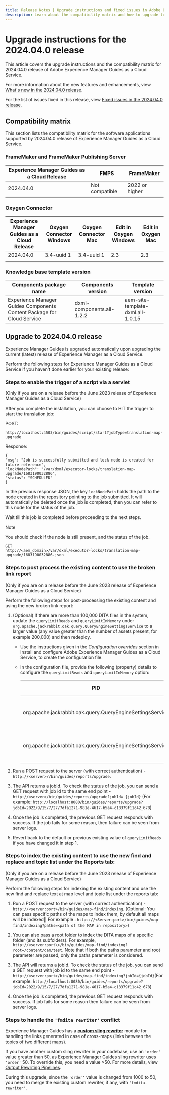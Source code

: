 ```yaml
---
title: Release Notes | Upgrade instructions and fixed issues in Adobe Experience Manager Guides, 2024.04.0 release
description: Learn about the compatibility matrix and how to upgrade to the 2024.04.0 release of Adobe Experience Manager Guides as a Cloud Service.
---
```

# Upgrade instructions for the 2024.04.0 release 

This article covers the upgrade instructions and the  compatibility matrix for 2024.04.0 release of Adobe Experience Manager Guides as a Cloud Service.

For more information about the new features and enhancements, view [What's new in the 2024.04.0 release](whats-new-2024-04-0.md).

For the list of issues fixed in this release, view [Fixed issues in the 2024.04.0 release](fixed-issues-2024-04-0.md).

## Compatibility matrix

This section lists the compatibility matrix for the software applications supported by 2024.04.0 release of Experience Manager Guides as a Cloud Service. 

### FrameMaker and FrameMaker Publishing Server

| Experience Manager Guides as a Cloud Release| FMPS | FrameMaker |
| --- | --- | --- |
| 2024.04.0 | Not compatible | 2022 or higher |
| | | |


### Oxygen Connector

| Experience Manager Guides as a Cloud Release | Oxygen Connector Windows | Oxygen Connector Mac | Edit in Oxygen Windows | Edit in Oxygen Mac | 
| --- | --- | --- | --- | --- |
| 2024.04.0|   3.4-uuid 1|   3.4-uuid 1 | 2.3 | 2.3 | 
|  |  |  |  |


### Knowledge base template version

|Components package name| Components version | Template version|
|---|---|---|
|Experience Manager Guides Components Content Package for Cloud Service|dxml-components.all-1.2.2| aem-site-template-dxml.all-1.0.15|

## Upgrade to 2024.04.0 release

Experience Manager Guides is upgraded automatically upon upgrading the current (latest) release of Experience Manager as a Cloud Service.


Perform the following steps for Experience Manager Guides as a Cloud Service if you haven't done earlier for your existing release:

### Steps to enable the trigger of a script via a servlet

(Only if you are on a release before the June 2023 release of Experience Manager Guides as a Cloud Service)

After you complete the installation, you can choose to HIT the trigger to start the translation job:

POST:

```
http://localhost:4503/bin/guides/script/start?jobType=translation-map-upgrade
```

Response: 

```
{
"msg": "Job is successfully submitted and lock node is created for future reference",
"lockNodePath": "/var/dxml/executor-locks/translation-map-upgrade/1683190032886",
"status": "SCHEDULED"
}
```

In the previous response JSON, the key `lockNodePath` holds the path to the node created in the repository pointing to the job submitted. It will automatically be deleted once the job is completed, then you can refer to this node for the status of the job.

Wait till this job is completed before proceeding to the next steps. 

>[!NOTE]
>
> You should check if the node is still present, and the status of the job.

```
GET
http://<aem_domain>/var/dxml/executor-locks/translation-map-upgrade/1683190032886.json
```

### Steps to post process the existing content to use the broken link report 

(Only if you are on a release before the June 2023 release of Experience Manager Guides as a Cloud Service)

Perform the following steps for post-processing the existing content and using the new broken link report:

1. (Optional) If there are more than 100,000 DITA files in the system, update the `queryLimitReads` and `queryLimitInMemory` under `org.apache.jackrabbit.oak.query.QueryEngineSettingsService` to a larger value (any value greater than the number of assets present, for example 200,000) and then redeploy.

    - Use the instructions given in the *Configuration overrides* section in Install and configure Adobe Experience Manager Guides as a Cloud Service, to create the configuration file. 
    - In the configuration file, provide the following (property) details to configure the `queryLimitReads` and `queryLimitInMemory` option:

        |PID|Property Key|Property Value|
        |---|---|---|
        |org.apache.jackrabbit.oak.query.QueryEngineSettingsService|queryLimitReads|Value: 200000 Default Value: 100000|
        |org.apache.jackrabbit.oak.query.QueryEngineSettingsService|queryLimitInMemory|Value: 200000 Default Value: 100000|

1.  Run a POST request to the server (with correct authentication) - `http://<server>//bin/guides/reports/upgrade`.

1.  The API returns a jobId. To check the status of the job, you can send a GET request with job id to the same end point - `http://<server>/bin/guides/reports/upgrade?jobId= {jobId}`
(For example: `http://localhost:8080/bin/guides/reports/upgrade?jobId=2022/9/15/7/27/7dfa1271-981e-4617-b5a4-c18379f11c42_678`)

1.  Once the job is completed, the previous GET request responds with success. If the job fails for some reason, then failure can be seen from server logs.

1. Revert back to the default or previous existing value of `queryLimitReads` if you have changed it in step 1.

### Steps to index the existing content to use the new find and replace and topic list under the Reports tab: 

(Only if you are on a release before the June 2023 release of Experience Manager Guides as a Cloud Service)

Perform the following steps for indexing the existing content and use the new find and replace text at map level and topic list under the reports tab:

1. Run a POST request to the server (with correct authentication) - `http://<server:port>/bin/guides/map-find/indexing`. (Optional: You can pass specific paths of the maps to index them, by default all maps will be indexed|| For example : `https://<Server:port>/bin/guides/map-find/indexing?paths=<path of the MAP in repository>`)

1. You can also pass a root folder to index the DITA maps of a specific folder (and its subfolders). For example, `http://<server:port\>/bin/guides/map-find/indexing?root=/content/dam/test`. Note that if both the paths parameter and root parameter are passed, only the paths parameter is considered.

1. The API will returns a jobId. To check the status of the job, you can send a GET request with job id to the same end point - `http://<server:port>/bin/guides/map-find/indexing?jobId={jobId}`(For example: `http://localhost:8080/bin/guides/reports/upgrade?jobId=2022/9/15/7/27/7dfa1271-981e-4617-b5a4-c18379f11c42_678`)

1. Once the job is completed, the previous GET request responds with success. If job fails for some reason then failure can be seen from server logs.

### Steps to handle the `'fmdita rewriter'` conflict

Experience Manager Guides has a [**custom sling rewriter**](../cs-install-guide/conf-output-generation.md#custom-rewriter) module for handling the links generated in case of cross-maps (links between the topics of two different maps).

If you have another custom sling rewriter in your codebase,  use an `'order'` value greater than 50, as Experience Manager Guides sling rewriter uses `'order'` 50.  To override this, you need a value >50. For more details, view [Output Rewriting Pipelines](https://sling.apache.org/documentation/bundles/output-rewriting-pipelines-org-apache-sling-rewriter.html).

During this upgrade, since the `'order'` value is changed from 1000 to 50, you need to merge the existing custom rewriter, if any, with `'fmdita-rewriter'`.
